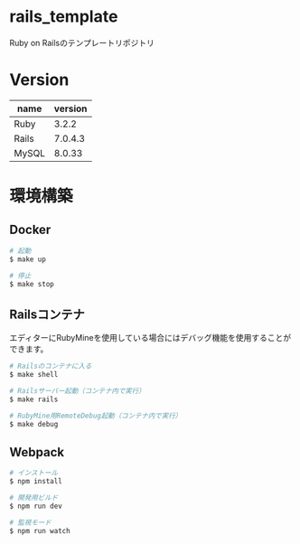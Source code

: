 # rails_template
Ruby on Railsのテンプレートリポジトリ

# Version
| name  | version |
|-------|---------|
| Ruby  | 3.2.2   |
| Rails | 7.0.4.3 |
| MySQL | 8.0.33  |

# 環境構築
## Docker
```bash
# 起動
$ make up

# 停止
$ make stop
```

## Railsコンテナ
エディターにRubyMineを使用している場合にはデバッグ機能を使用することができます。
```bash
# Railsのコンテナに入る
$ make shell

# Railsサーバー起動（コンテナ内で実行）
$ make rails

# RubyMine用RemoteDebug起動（コンテナ内で実行）
$ make debug
```

## Webpack
```bash
# インストール
$ npm install

# 開発用ビルド
$ npm run dev

# 監視モード
$ npm run watch
```